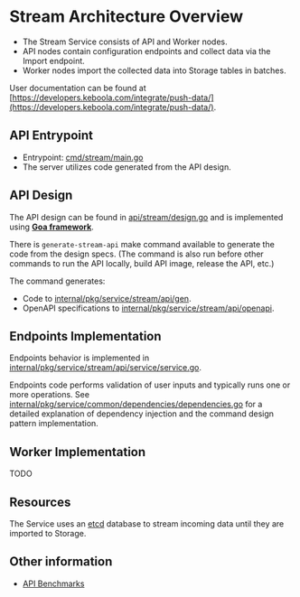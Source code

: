 # Stream Architecture Overview

- The Stream Service consists of API and Worker nodes.
- API nodes contain configuration endpoints and collect data via the Import endpoint.
- Worker nodes import the collected data into Storage tables in batches.

User documentation can be found at [https://developers.keboola.com/integrate/push-data/](https://developers.keboola.com/integrate/push-data/).

## API Entrypoint

- Entrypoint: [cmd/stream/main.go](../../cmd/stream/main.go)
- The server utilizes code generated from the API design.

## API Design

The API design can be found in [api/stream/design.go](../../api/stream/design.go) and is implemented using **[Goa framework](https://goa.design/)**.

There is `generate-stream-api` make command available to generate the code from the design specs. (The command is
also run before other commands to run the API locally, build API image, release the API, etc.)

The command generates:
- Code to [internal/pkg/service/stream/api/gen](../../internal/pkg/service/stream/api/gen).
- OpenAPI specifications to [internal/pkg/service/stream/api/openapi](../../internal/pkg/service/stream/api/openapi).

## Endpoints Implementation

Endpoints behavior is implemented in [internal/pkg/service/stream/api/service/service.go](../../internal/pkg/service/stream/api/service/service.go).

Endpoints code performs validation of user inputs and typically runs one or more operations. 
See [internal/pkg/service/common/dependencies/dependencies.go](../../internal/pkg/service/common/dependencies/dependencies.go)
for a detailed explanation of dependency injection and the command design pattern implementation.

## Worker Implementation

TODO

## Resources

The Service uses an [etcd](https://etcd.io/) database to stream incoming data until they are imported to Storage.

## Other information

- [API Benchmarks](./benchmarks.md)

